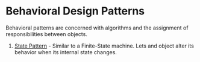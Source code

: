 # Behavioral Design Patterns

Behavioral patterns are concerned with algorithms and the assignment of responsibilities between objects.

1. [State Pattern](.\State) - Similar to a Finite-State machine. Lets and object alter its behavior when its internal state changes. 

